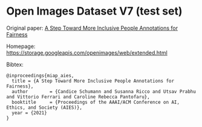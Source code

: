 # Open Images Dataset V7 (test set)

Original paper: [A Step Toward More Inclusive People Annotations for Fairness](https://arxiv.org/abs/2105.02317)

Homepage: https://storage.googleapis.com/openimages/web/extended.html

Bibtex:
```
@inproceedings{miap_aies,
  title = {A Step Toward More Inclusive People Annotations for Fairness},
  author        = {Candice Schumann and Susanna Ricco and Utsav Prabhu and Vittorio Ferrari and Caroline Rebecca Pantofaru},
  booktitle     = {Proceedings of the AAAI/ACM Conference on AI, Ethics, and Society (AIES)},
  year = {2021}
}
```
